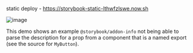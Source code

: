static deploy - https://storybook-static-lthwfzlswe.now.sh

![image](https://user-images.githubusercontent.com/5312329/39176504-4389f004-47ad-11e8-85ab-3f61399236b6.png)

This demo shows an example `@storybook/addon-info` not being able to parse the description for a prop from a component that is a named export (see the source for `MyButton`).
